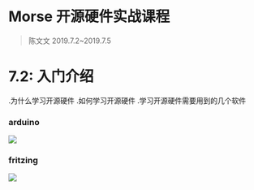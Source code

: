 # Morse 开源硬件实战课程
>陈文文
>2019.7.2~2019.7.5

# 7.2: 入门介绍
.为什么学习开源硬件
.如何学习开源硬件
.学习开源硬件需要用到的几个软件
### arduino
![](img/arduino.png)
### fritzing
![](img/frizting.png)
